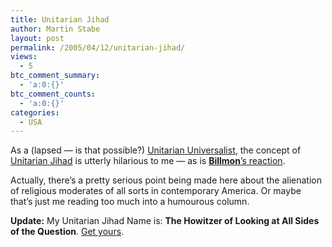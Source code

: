 ```yaml
---
title: Unitarian Jihad
author: Martin Stabe
layout: post
permalink: /2005/04/12/unitarian-jihad/
views:
  - 5
btc_comment_summary:
  - 'a:0:{}'
btc_comment_counts:
  - 'a:0:{}'
categories:
  - USA
---
```

As a (lapsed &mdash; is that possible?) [Unitarian Universalist][1], the concept of [Unitarian Jihad][2] is utterly hilarious to me &mdash; as is [**Billmon**&rsquo;s reaction][3].

Actually, there&#8217;s a pretty serious point being made here about the alienation of religious moderates of all sorts in contemporary America. Or maybe that&#8217;s just me reading too much into a humourous column.

**Update:** My Unitarian Jihad Name is: **The Howitzer of Looking at All Sides of the Question**. [Get yours][4].

 [1]: http://en.wikipedia.org/wiki/Unitarian_Universalist
 [2]: http://sfgate.com/cgi-bin/article.cgi?file=/chronicle/archive/2005/04/08/DDG27BCFLG1.DTL
 [3]: http://billmon.org/archives/001816.html
 [4]: http://homepage.mac.com/whump/ujname.html